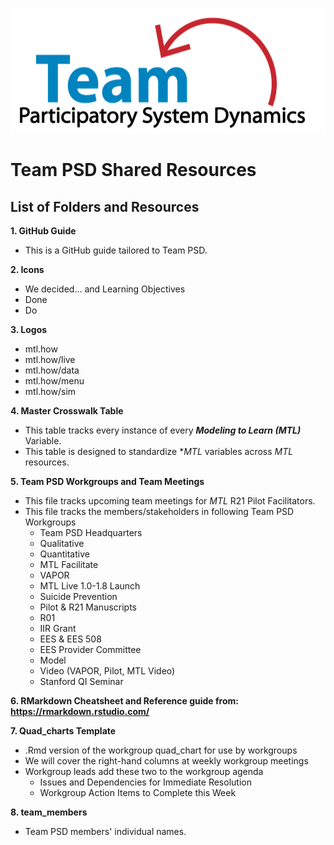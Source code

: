 <img src = "https://github.com/lzim/teampsd/blob/teampsd_style/teampsd_logo/team_psd_logo_sm.png"
     height = "200" width = "600">  

# Team PSD Shared Resources

## List of Folders and Resources

**1. GitHub Guide**
- This is a GitHub guide tailored to Team PSD.

**2. Icons**
- We decided... and Learning Objectives
- Done
- Do

**3. Logos**
- mtl.how
- mtl.how/live
- mtl.how/data
- mtl.how/menu
- mtl.how/sim

**4. Master Crosswalk Table**
- This table tracks every instance of every ***Modeling to Learn (MTL)*** Variable.
- This table is designed to standardize **MTL* variables across *MTL* resources.

**5. Team PSD Workgroups and Team Meetings**
- This file tracks upcoming team meetings for *MTL* R21 Pilot Facilitators.
- This file tracks the members/stakeholders in following Team PSD Workgroups
  + Team PSD Headquarters	
  + Qualitative	
  + Quantitative	
  + MTL Facilitate	
  + VAPOR	
  + MTL Live 1.0-1.8 Launch	
  + Suicide Prevention	
  + Pilot & R21 Manuscripts	
  + R01	
  + IIR Grant	
  + EES & EES 508	
  + EES Provider Committee	
  + Model	
  + Video (VAPOR, Pilot, MTL Video)	
  + Stanford QI Seminar

**6. RMarkdown Cheatsheet and Reference guide from: https://rmarkdown.rstudio.com/**

**7. Quad_charts Template**
- .Rmd version of the workgroup quad_chart for use by workgroups
- We will cover the right-hand columns at weekly workgroup meetings
- Workgroup leads add these two to the workgroup agenda
  + Issues and Dependencies for Immediate Resolution
  + Workgroup Action Items to Complete this Week
  
**8. team_members**
- Team PSD members' individual names.
  
 
